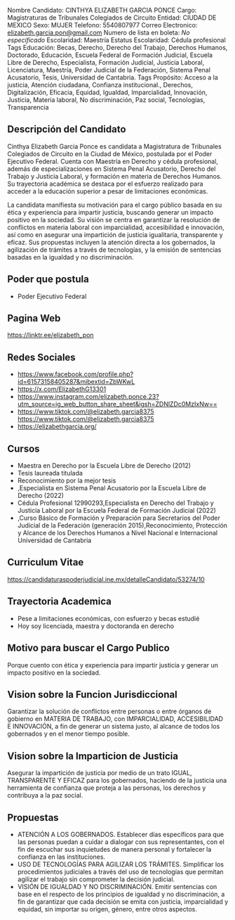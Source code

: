 Nombre Candidato: CINTHYA ELIZABETH GARCIA PONCE
Cargo: Magistraturas de Tribunales Colegiados de Circuito
Entidad: CIUDAD DE MEXICO
Sexo: MUJER
Telefono: 5540807977
Correo Electronico: elizabeth.garcia.pon@gmail.com
Numero de lista en boleta: *No especificado*
Escolaridad: Maestría
Estatus Escolaridad: Cédula profesional
Tags Educación: Becas, Derecho, Derecho del Trabajo, Derechos Humanos, Doctorado, Educación, Escuela Federal de Formación Judicial, Escuela Libre de Derecho, Especialista, Formación Judicial, Justicia Laboral, Licenciatura, Maestría, Poder Judicial de la Federación, Sistema Penal Acusatorio, Tesis, Universidad de Cantabria.
Tags Propósito: Acceso a la justicia, Atención ciudadana, Confianza institucional., Derechos, Digitalización, Eficacia, Equidad, Igualdad, Imparcialidad, Innovación, Justicia, Materia laboral, No discriminación, Paz social, Tecnologías, Transparencia


## Descripción del Candidato 

Cinthya Elizabeth Garcia Ponce es candidata a Magistratura de Tribunales Colegiados de Circuito en la Ciudad de México, postulada por el Poder Ejecutivo Federal. Cuenta con Maestría en Derecho y cédula profesional, además de especializaciones en Sistema Penal Acusatorio, Derecho del Trabajo y Justicia Laboral, y formación en materia de Derechos Humanos. Su trayectoria académica se destaca por el esfuerzo realizado para acceder a la educación superior a pesar de limitaciones económicas.

La candidata manifiesta su motivación para el cargo público basada en su ética y experiencia para impartir justicia, buscando generar un impacto positivo en la sociedad. Su visión se centra en garantizar la resolución de conflictos en materia laboral con imparcialidad, accesibilidad e innovación, así como en asegurar una impartición de justicia igualitaria, transparente y eficaz. Sus propuestas incluyen la atención directa a los gobernados, la agilización de trámites a través de tecnologías, y la emisión de sentencias basadas en la igualdad y no discriminación.


## Poder que postula

- Poder Ejecutivo Federal


## Pagina Web

https://linktr.ee/elizabeth_pon


## Redes Sociales

- https://www.facebook.com/profile.php?id=61573158405287&mibextid=ZbWKwL
- https://x.com/ElizabethG13301
- https://www.instagram.com/elizabeth.ponce.23?utm_source=ig_web_button_share_sheet&igsh=ZDNlZDc0MzIxNw==
- https://www.tiktok.com/@elizabeth.garcia8375  https://www.tiktok.com/@elizabeth.garcia8375
- https://elizabethgarcia.org/


## Cursos

- Maestra en Derecho por la Escuela Libre de Derecho (2012)
- Tesis laureada titulada
- Reconocimiento por la mejor tesis
- ,Especialista en Sistema Penal Acusatorio por la Escuela Libre de Derecho (2022)
- Cédula Profesional 12990293,Especialista en Derecho del Trabajo y Justicia Laboral por la Escuela Federal de Formación Judicial (2022)
- ,Curso Básico de Formación y Preparación para Secretarios del Poder Judicial de la Federación (generación 2015),Reconocimiento, Protección y Alcance de los Derechos Humanos a Nivel Nacional e Internacional Universidad de Cantabria


## Curriculum Vitae

https://candidaturaspoderjudicial.ine.mx/detalleCandidato/53274/10


## Trayectoria Academica

- Pese a limitaciones económicas, con esfuerzo y becas estudié
- Hoy soy licenciada, maestra y doctoranda en derecho


## Motivo para buscar el Cargo Publico

Porque cuento con ética y experiencia para impartir justicia y generar un impacto positivo en la sociedad.


## Vision sobre la Funcion Jurisdiccional

Garantizar la solución de conflictos entre personas o entre órganos de gobierno en MATERIA DE TRABAJO, con IMPARCIALIDAD, ACCESIBILIDAD E INNOVACIÓN, a fin de generar un sistema justo, al alcance de todos los gobernados y en el menor tiempo posible.


## Vision sobre la Imparticion de Justicia

Asegurar la impartición de justicia por medio de un trato IGUAL, TRANSPARENTE Y EFICAZ para los gobernados, haciendo de la justicia una herramienta de confianza que proteja a las personas, los derechos y contribuya a la paz social.


## Propuestas

- ATENCIÓN A LOS GOBERNADOS. Establecer días específicos para que las personas puedan a cuidar a dialogar con sus representantes, con el fin de escuchar sus inquietudes de manera personal y fortalecer la confianza en las instituciones.
- USO DE TECNOLOGÍAS PARA AGILIZAR LOS TRÁMITES. Simplificar los procedimientos judiciales a través del uso de tecnologías que permitan agilizar el trabajo sin comprometer la decisión judicial.
- VISIÓN DE IGUALDAD Y NO DISCRIMINACIÓN. Emitir sentencias con base en el respecto de los principios de igualdad y no discriminación, a fin de garantizar que cada decisión se emita con justicia, imparcialidad y equidad, sin importar su origen, género, entre otros aspectos.

